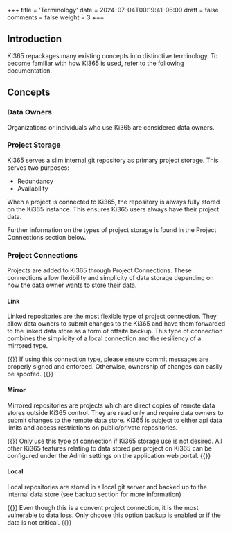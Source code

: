 +++
title = 'Terminology'
date = 2024-07-04T00:19:41-06:00
draft = false
comments = false
weight = 3
+++

## Introduction

Ki365 repackages many existing concepts into distinctive terminology. To become familiar with how Ki365 is used, refer to the following documentation.

## Concepts

### Data Owners

Organizations or individuals who use Ki365 are considered data owners.

### Project Storage

Ki365 serves a slim internal git repository as primary project storage. This serves two purposes:

- Redundancy
- Availability

When a project is connected to Ki365, the repository is always fully stored on the Ki365 instance. This ensures Ki365 users always have their project data.

Further information on the types of project storage is found in the Project Connections section below.

### Project Connections

Projects are added to Ki365 through Project Connections. These connections allow flexibility and simplicity of data storage depending on how the data owner wants to store their data.

#### Link

Linked repositories are the most flexible type of project connection. They allow data owners to submit changes to the Ki365 and have them forwarded to the linked data store as a form of offsite backup. This type of connection combines the simplicity of a local connection and the resiliency of a mirrored type.

{{<callout type="info">}}
If using this connection type, please ensure commit messages are properly signed and enforced. Otherwise, ownership of changes can easily be spoofed.
{{</callout>}}

#### Mirror

Mirrored repositories are projects which are direct copies of remote data stores outside Ki365 control. They are read only and require data owners to submit changes to the remote data store. Ki365 is subject to either api data limits and access restrictions on public/private repositories.

{{<callout emoji="🌐">}}
Only use this type of connection if Ki365 storage use is not desired. All other Ki365 features relating to data stored per project on Ki365 can be configured under the Admin settings on the application web portal.
{{</callout>}}

#### Local

Local repositories are stored in a local git server and backed up to the internal data store (see backup section for more information)

{{<callout type="warning">}}
Even though this is a convent project connection, it is the most vulnerable to data loss. Only choose this option backup is enabled or if the data is not critical.
{{</callout>}}

###
